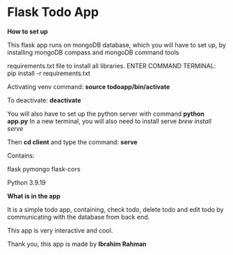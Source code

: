 # Flask Todo App

**How to set up**

This flask app runs on mongoDB database, which you will have to set up, by installing mongoDB compass and mongoDB command tools

requirements.txt file to install all libraries.
ENTER COMMAND TERMINAL:
pip install -r requirements.txt

Activating venv command: **source todoapp/bin/activate**

To deactivate: **deactivate**

You will also have to set up the python server with command **python app.py**
In a new terminal, you will also need to install serve
_brew install serve_

Then **cd client** and type the command: **serve**

Contains:

flask
pymongo
flask-cors








Python 3.9.19

**What is in the app**

It is a simple todo app, containing, check todo, delete todo and edit todo by communicating with the database from back end.

This app is very interactive and cool.

Thank you, this app is made by **Ibrahim Rahman**
